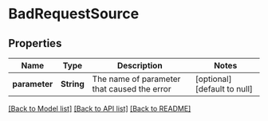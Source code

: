 # BadRequestSource

## Properties
Name | Type | Description | Notes
------------ | ------------- | ------------- | -------------
**parameter** | **String** | The name of parameter that caused the error | [optional] [default to null]

[[Back to Model list]](../README.md#documentation-for-models) [[Back to API list]](../README.md#documentation-for-api-endpoints) [[Back to README]](../README.md)


